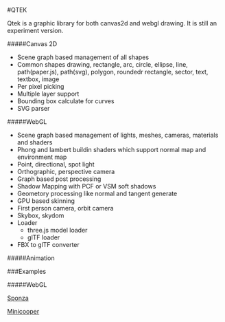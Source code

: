 #QTEK

Qtek is a graphic library for both canvas2d and webgl drawing. It is still an experiment version.

#####Canvas 2D
+ Scene graph based management of all shapes
+ Common shapes drawing, rectangle, arc, circle, ellipse, line, path(paper.js), path(svg), polygon, roundedr rectangle, sector, text, textbox, image
+ Per pixel picking
+ Multiple layer support
+ Bounding box calculate for curves
+ SVG parser

#####WebGL 

+ Scene graph based management of lights, meshes, cameras, materials and shaders
+ Phong and lambert buildin shaders which support normal map and environment map
+ Point, directional, spot light
+ Orthographic, perspective camera
+ Graph based post processing
+ Shadow Mapping with PCF or VSM soft shadows
+ Geometory processing like normal and tangent generate
+ GPU based skinning
+ First person camera, orbit camera
+ Skybox, skydom
+ Loader
	+ three.js model loader
	+ glTF loader
+ FBX to glTF converter

#####Animation


###Examples


#####WebGL

[Sponza](http://pissang.github.io/qtek/sponza/)

[Minicooper](http://pissang.github.io/qtek/minicooper/)